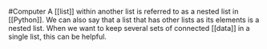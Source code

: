 #Computer 
A [[list]] within another list is referred to as a nested list in [[Python]]. We can also say that a list that has other lists as its elements is a nested list. When we want to keep several sets of connected [[data]] in a single list, this can be helpful.